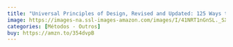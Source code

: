 ```yaml
---
title: "Universal Principles of Design, Revised and Updated: 125 Ways to Enhance Usability"
image: https://images-na.ssl-images-amazon.com/images/I/41NRT1nGnSL._SX418_BO1,204,203,200_.jpg
categories: [Métodos - Outros]
buy: https://amzn.to/354dvpB
---
```

